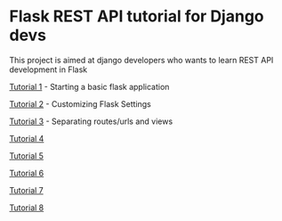 # Flask REST API tutorial for Django devs

This project is aimed at django developers who wants to learn REST API development in Flask



[Tutorial 1](Tutorial1/README.md) - Starting a basic flask application

[Tutorial 2](Tutorial2/README.md) - Customizing Flask Settings

[Tutorial 3](Tutorial3/README.md) - Separating routes/urls and views

[Tutorial 4](Tutorial4/README.md)

[Tutorial 5](Tutorial5/README.md)

[Tutorial 6](Tutorial6/README.md)

[Tutorial 7](Tutorial7/README.md)

[Tutorial 8](Tutorial8/README.md)
